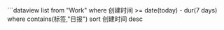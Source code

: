 ‍‍‍‍‍‍```dataview 
list from "Work" where 创建时间 >= date(today) - dur(7 days) where contains(标签,"日报") sort 创建时间 desc ‍‍‍‍‍‍
```